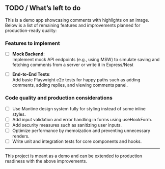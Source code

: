 ## TODO / What’s left to do

This is a demo app showcasing comments with highlights on an image. Below is a list of remaining features and improvements planned for production-ready quality:

### Features to implement

- [ ] **Mock Backend**:  
       Implement mock API endpoints (e.g., using MSW) to simulate saving and fetching comments from a server or write it in Express/Nest

- [ ] **End-to-End Tests**:  
       Add basic Playwright e2e tests for happy paths such as adding comments, adding replies, and viewing comments panel.

### Code quality and production considerations

- [ ] Use Mantine design system fully for styling instead of some inline styles.
- [ ] Add input validation and error handling in forms using useHookForm.
- [ ] Add security measures such as sanitizing user inputs.
- [ ] Optimize performance by memoization and preventing unnecessary renders.
- [ ] Write unit and integration tests for core components and hooks.

---

This project is meant as a demo and can be extended to production readiness with the above improvements.
